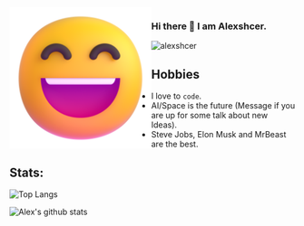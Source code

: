 <img src="https://github.com/microsoft/fluentui-emoji/blob/main/assets/Grinning%20face%20with%20smiling%20eyes/3D/grinning_face_with_smiling_eyes_3d.png?raw=true" align="left" width="250" alt="Smile"/>

### Hi there 👋 I am Alexshcer.
<p align="left"> <img src="https://komarev.com/ghpvc/?username=alexshcer" alt="alexshcer" /> </p>



## Hobbies 
* I love to `code`.
* AI/Space is the future (Message if you are up for some talk about new Ideas).
* Steve Jobs, Elon Musk and MrBeast are the best.

## Stats:
![Top Langs](https://github-readme-stats.vercel.app/api/top-langs/?username=alexshcer)

![Alex's github stats](https://github-readme-stats.vercel.app/api?username=alexshcer)

